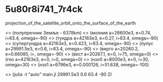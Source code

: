 # 5u80r8i741_7r4ck
projection_of_the_satellite_orbit_onto_the_surface_of_the_earth

<> (полупречник Земље - 6378km)
<> (молния a=26600e3, e=0.74, i=63.4, omega=-90)
<> (тундра a=42163e3, e=0.27, i=63.4, omega=-90)
<> (супертундра a=42163e3, e=0.423, i=63.4, omega=-90)
<> (лупус a=29991.5e3, e=0.6, i=63.4, omega=-90)
<> (вирго a=20260.2, e=0.66085, i=, omega=-90)
<> (вест a=20267.1, e=0, i=75, omega=0)
<> (гео a=42163e3, e=0, i=0, omega=0)
<> (нзо0 a=8000e3, e=0, i=30, omega=30)
<> (нзо1 a=6796e3, e=0.000126, i=51.638, omega=-100)

<> (julia -t "auto" main.jl 29991.5e3 0.6 63.4 -90 2)